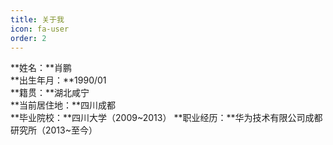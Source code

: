 ```yaml
---
title: 关于我
icon: fa-user
order: 2
---
```


**姓名：**肖鹏<br>
**出生年月：**1990/01<br>
**籍贯：**湖北咸宁<br>
**当前居住地：**四川成都<br>
**毕业院校：**四川大学（2009~2013）
**职业经历：**华为技术有限公司成都研究所（2013~至今）
